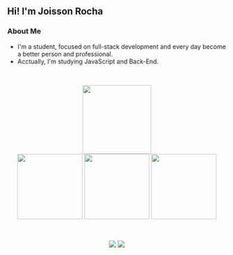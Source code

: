 ## Hi! I'm **Joisson Rocha**

### About Me

* I'm a student, focused on full-stack development and every day become a better person and professional.
* Acctually, I'm studying JavaScript and Back-End. 

##
<!-- outro efeito -> midnight-purple | dark | dracula -->
<div align="center"><br>
  <img height="158em" src="https://github-readme-stats.vercel.app/api/wakatime?username=strattegia&theme=dracula&layout=compact"/><br>
  <img height="150em" src="https://github-readme-stats.vercel.app/api?username=strattegia0704&theme=dracula"/>
  <img height="150em" src="https://github-readme-stats.vercel.app/api/top-langs/?username=strattegia0704&layout=compact&langs_count=7&theme=dracula"/>
  <img height="150em" src="https://streak-stats.demolab.com?user=strattegia0704&theme=dracula&border=FFF&sideNums=00D081"/>
</div>
<div style="display: inline_block"><br>

</div>
  
  ##
  
<div align="center"> 
  <a href = "mailto:strattegiadev@gmail.com" target="_blank"><img src="https://img.shields.io/badge/-Gmail-C72F23?style=for-the-badge&logo=gmail&logoColor=white" target="_blank"></a>
  <a href = "https://www.linkedin.com/in/joisson-victor-brand%C3%A3o-rocha-7515b8229/" target="_blank"><img src="https://img.shields.io/badge/Linkedin-00669C?style=for-the-badge&logo=linkedin&logoColor=white" target="_blank"></a>
</div>
